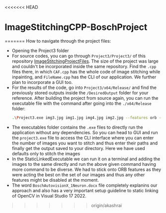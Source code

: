 <<<<<<< HEAD
# ImageStitchingCPP-BoschProject
=======
How to navigate through the project files:
- Opening the Project3 folder
- For source codes, you can go through `Project3/Project3/` of this repository [ImageStitchingProjectFiles](https://github.com/akashrai2003/ImageStitchingProjectFiles/tree/master). The size of the project was large and couldn't be incorporated inside the same repository. Find the `.cpp` files there, in which `CAF.cpp` has the whole code of image stitching while inpainting, and `FileName.cpp` has the CLI of our application. We further plan to incorporate a GUI too.
- For the results of the code, go into `Project3/x64/Release/` and find the previously stored outputs inside the `/DesiredOutput` folder for your reference. After building the project from source again, you can run the executable file with the command after going into the `./x64/Release` folder: 
  ```bash
  .\Project3.exe img3.jpg img1.jpg img4.jpg img2.jpg --features orb --matcher homography --save_graph match.dot
- The executables folder contains the `.exe` files to directly run the application without any dependencies. So you can head to GUI and run the `project3.exe` file to access the CLI interface where you can enter the number of images you want to stitch and thus enter their paths and finally get the output saved to your directory. Here we have used defaults only to stitch the images 
- In the StaticLinkedExecutable we can run it on a terminal and adding the images to the same directly and run the above given command having more command to be diverse. We had to stick onto ORB features as they were acting the best on the set of our images and thus any other features might be disabled at the moment.
- The word `BoschAutovisionX_1Neuron.docx` file completely explanins our approach and also has a very important setup guideline to static linking of OpenCV in Visual Studio 17 2022.
>>>>>>> origin/akashrai
